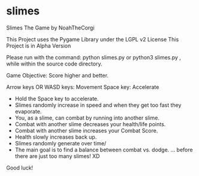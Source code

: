 # slimes
Slimes The Game by NoahTheCorgi

This Project uses the Pygame Library under the LGPL v2 License
This Project is in Alpha Version

Please run with the command:
python slimes.py
or
python3 slimes.py
, while within the source code directory.

Game Objective: Score higher and better.

Arrow keys OR WASD keys: Movement
Space key: Accelerate

- Hold the Space key to accelerate.
- Slimes randomly increase in speed and when they get too fast they evaporate.
- You, as a slime, can combat by running into another slime.
- Combat with another slime decreases your health/life points.
- Combat with another slime increases your Combat Score.
- Health slowly increases back up.
- Slimes randomly generate over time/
- The main goal is to find a balance between combat vs. dodge.
    ... before there are just too many slimes! XD

Good luck!
